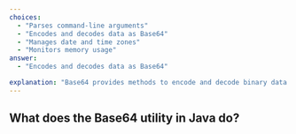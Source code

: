 ```yaml
---
choices:
  - "Parses command-line arguments"
  - "Encodes and decodes data as Base64"
  - "Manages date and time zones"
  - "Monitors memory usage"
answer:
  - "Encodes and decodes data as Base64"

explanation: "Base64 provides methods to encode and decode binary data to and from base64-encoded strings."
---
```


## What does the Base64 utility in Java do?
